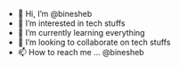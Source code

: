 - 👋 Hi, I’m @binesheb
- 👀 I’m interested in tech stuffs
- 🌱 I’m currently learning everything
- 💞️ I’m looking to collaborate on tech stuffs
- 📫 How to reach me ... @binesheb

<!---
binesheb/binesheb is a ✨ special ✨ repository because its `README.md` (this file) appears on your GitHub profile.
You can click the Preview link to take a look at your changes.
--->
